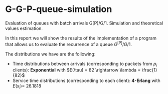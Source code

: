 # G-G-P-queue-simulation
Evaluation of queues with batch arrivals G[P]/G/1. Simulation and theoretical values estimation. 


In this  report we will show the results of the implementation of a program that allows us to evaluate the recurrence of a queue $G^{[P]}/G/1$.

The distributions we have are the following:

- Time distributions between arrivals (corresponding to packets from $p_i$ clients): **Exponential** with $E(\tau) = 82 \rightarrow \lambda = \frac{1}{82}$
- Service time distributions (corresponding to each client): **4-Erlang** with $E(x_i) =$ 26.1818
